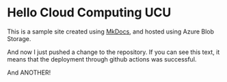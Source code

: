 # Hello Cloud Computing UCU

This is a sample site created using [MkDocs](https://www.mkdocs.org/), and hosted using Azure Blob Storage.

And now I just pushed a change to the repository. If you can see this text, it means that the deployment through github actions was successful.

And ANOTHER!